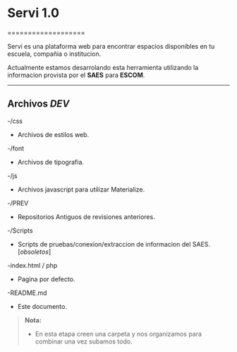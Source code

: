 

# Servi 1.0
===================

Servi es una plataforma web para encontrar espacios disponibles en tu escuela, compañia o institucion. 

Actualmente estamos desarrolando esta herramienta utilizando la informacion provista por el **SAES** para **ESCOM**.

----------


Archivos *DEV*
-------------
-/css 
* Archivos de estilos web.

-/font
* Archivos de tipografia.

-/js
* Archivos javascript para utilizar Materialize.

-/PREV
* Repositorios Antiguos de revisiones anteriores.

-/Scripts
* Scripts de pruebas/conexion/extraccion de informacion del SAES. [*obsoletos*]

-index.html / php
* Pagina por defecto.

-README.md
* Este documento.


> **Nota:**
> - En esta etapa creen una carpeta y nos organizamos para combinar una vez subamos todo.
